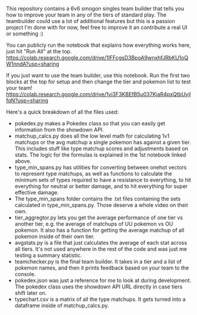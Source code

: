 This repository contains a 6v6 smogon singles team builder that tells you how to improve your team in any of the tiers of standard play. The teambuilder could use a lot of additional features but this is a passion project I'm done with for now, feel free to improve it an contribute a real UI or something :)

You can publicly run the notebook that explains how everything works here, just hit "Run All" at the top.
https://colab.research.google.com/drive/1IFFcgsD3BpoA9wnxhfJRbKU1oQW1nndA?usp=sharing

If you just want to use the team builder, use this notebook. 
Run the first two blocks at the top for setup and then change the tier and pokemon list to test your team!
https://colab.research.google.com/drive/1yi3F3KBEfB5u037KjaR4pxQtbUvjlfqN?usp=sharing

Here's a quick breakdown of all the files used:

- pokedex.py makes a Pokedex class so that you can easily get information from the showdown API.
- matchup_calcs.py does all the low level math for calculating 1v1 matchups or the avg matchup a single pokemon has against a given tier. 
This includes stuff like type matchup scores and adjustments based on stats. The logic for the formulas is explained in the 1st notebook linked above.
- type_min_spans.py has utilities for converting between onehot vectors to represent type matchups, as well as functions to calculate the minimum sets
of types required to have a resistance to everything, to hit everything for neutral or better damage, and to hit everything for super effective damage.
- The type_min_spans folder contains the .txt files containing the sets calculated in type_min_spans.py. Those deserve a whole video on their own.
- tier_aggregtor.py lets you get the average performance of one tier vs another tier, e.g. the average of matchups of UU pokemon vs OU pokemon.
It also has a function for getting the average matchup of all pokemon inside of their own tier.
- avgstats.py is a file that just calculates the average of each stat across all tiers. 
It's not used anywhere in the rest of the code and was just me testing a summary statistic.
- teamchecker.py is the final team builder. It takes in a tier and a list of pokemon names, and then it prints feedback based on your team to the console.
- pokedex.json was just a reference for me to look at during development. The pokedex class uses the showdown API URL directly in case tiers shift later on.
- typechart.csv is a matrix of all the type matchups. It gets turned into a dataframe inside of matchup_calcs.py.


